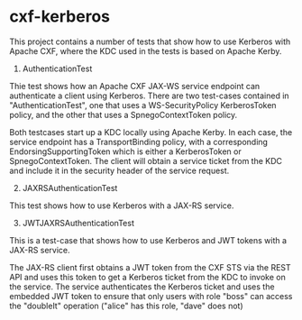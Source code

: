 cxf-kerberos
===========

This project contains a number of tests that show how to use Kerberos with
Apache CXF, where the KDC used in the tests is based on Apache Kerby. 

1) AuthenticationTest

Thie test shows how an Apache CXF JAX-WS service endpoint can authenticate a
client using Kerberos. There are two test-cases contained in
"AuthenticationTest", one that uses a WS-SecurityPolicy KerberosToken policy,
and the other that uses a SpnegoContextToken policy.

Both testcases start up a KDC locally using Apache Kerby. In each case, the
service endpoint has a TransportBinding policy, with a corresponding
EndorsingSupportingToken which is either a KerberosToken or SpnegoContextToken.
The client will obtain a service ticket from the KDC and include it in the
security header of the service request.

2) JAXRSAuthenticationTest

This test shows how to use Kerberos with a JAX-RS service. 

3) JWTJAXRSAuthenticationTest

This is a test-case that shows how to use Kerberos and JWT tokens with a JAX-RS service.

The JAX-RS client first obtains a JWT token from the CXF STS via the REST API and uses this token to get a Kerberos ticket
from the KDC to invoke on the service. The service authenticates the Kerberos ticket and uses the embedded JWT token
to ensure that only users with role "boss" can access the "doubleIt" operation ("alice" has this role, "dave" does not)

